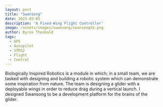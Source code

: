 ```yaml
---
layout: post
title: "Swansong"
date: 2021-03-05
description: 'A Fixed-Wing Flight Controller'
image: /assets/images/swansong/swansongtb.png
author: Byron Theobald
tags: 
  - GPS
  - Autopilot
  - STM32
  - Flight
  - Control
---
```

Biologically Inspired Robotics is a module in which; in a small team, we are tasked with designing and building a robotic system which can demonstrate some inspiration from nature. The team is designing a glider with a deployable wings in order to reduce drag during a vertical launch. I designed Swansong to be a development platform for the brains of the glider.<!--break-->


